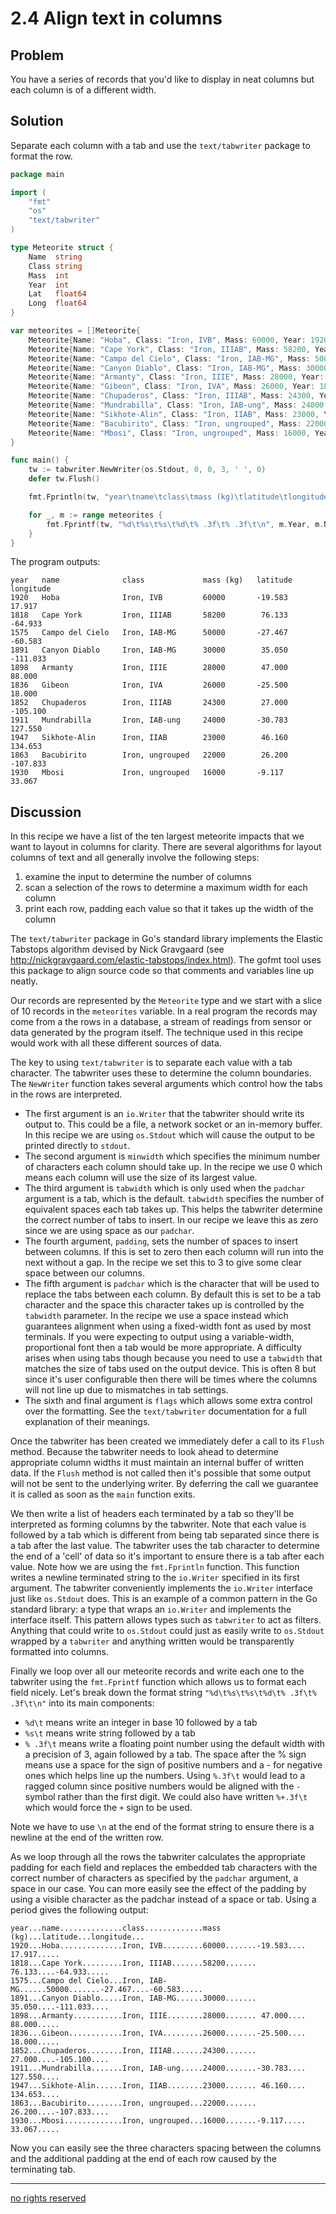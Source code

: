 # 2.4 Align text in columns

## Problem

You have a series of records that you'd like to display in neat columns but each column is of a different width.

## Solution

Separate each column with a tab and use the `text/tabwriter` package to format the row.

```Go
package main

import (
    "fmt"
    "os"
    "text/tabwriter"
)

type Meteorite struct {
    Name  string
    Class string
    Mass  int
    Year  int
    Lat   float64
    Long  float64
}

var meteorites = []Meteorite{
    Meteorite{Name: "Hoba", Class: "Iron, IVB", Mass: 60000, Year: 1920, Lat: -19.58333, Long: 17.91667},
    Meteorite{Name: "Cape York", Class: "Iron, IIIAB", Mass: 58200, Year: 1818, Lat: 76.13333, Long: -64.93333},
    Meteorite{Name: "Campo del Cielo", Class: "Iron, IAB-MG", Mass: 50000, Year: 1575, Lat: -27.46667, Long: -60.58333},
    Meteorite{Name: "Canyon Diablo", Class: "Iron, IAB-MG", Mass: 30000, Year: 1891, Lat: 35.05, Long: -111.03333},
    Meteorite{Name: "Armanty", Class: "Iron, IIIE", Mass: 28000, Year: 1898, Lat: 47, Long: 88},
    Meteorite{Name: "Gibeon", Class: "Iron, IVA", Mass: 26000, Year: 1836, Lat: -25.5, Long: 18},
    Meteorite{Name: "Chupaderos", Class: "Iron, IIIAB", Mass: 24300, Year: 1852, Lat: 27, Long: -105.1},
    Meteorite{Name: "Mundrabilla", Class: "Iron, IAB-ung", Mass: 24000, Year: 1911, Lat: -30.78333, Long: 127.55},
    Meteorite{Name: "Sikhote-Alin", Class: "Iron, IIAB", Mass: 23000, Year: 1947, Lat: 46.16, Long: 134.65333},
    Meteorite{Name: "Bacubirito", Class: "Iron, ungrouped", Mass: 22000, Year: 1863, Lat: 26.2, Long: -107.83333},
    Meteorite{Name: "Mbosi", Class: "Iron, ungrouped", Mass: 16000, Year: 1930, Lat: -9.11667, Long: 33.06667},
}

func main() {
    tw := tabwriter.NewWriter(os.Stdout, 0, 0, 3, ' ', 0)
    defer tw.Flush()

    fmt.Fprintln(tw, "year\tname\tclass\tmass (kg)\tlatitude\tlongitude\t")

    for _, m := range meteorites {
        fmt.Fprintf(tw, "%d\t%s\t%s\t%d\t% .3f\t% .3f\t\n", m.Year, m.Name, m.Class, m.Mass, m.Lat, m.Long)
    }
}
```

The program outputs:

```
year   name              class             mass (kg)   latitude   longitude
1920   Hoba              Iron, IVB         60000       -19.583     17.917
1818   Cape York         Iron, IIIAB       58200        76.133    -64.933
1575   Campo del Cielo   Iron, IAB-MG      50000       -27.467    -60.583
1891   Canyon Diablo     Iron, IAB-MG      30000        35.050    -111.033
1898   Armanty           Iron, IIIE        28000        47.000     88.000
1836   Gibeon            Iron, IVA         26000       -25.500     18.000
1852   Chupaderos        Iron, IIIAB       24300        27.000    -105.100
1911   Mundrabilla       Iron, IAB-ung     24000       -30.783     127.550
1947   Sikhote-Alin      Iron, IIAB        23000        46.160     134.653
1863   Bacubirito        Iron, ungrouped   22000        26.200    -107.833
1930   Mbosi             Iron, ungrouped   16000       -9.117      33.067
```


## Discussion

In this recipe we have a list of the ten largest meteorite impacts that we want to layout in columns for clarity.  There are several algorithms for layout columns of text and all generally involve the following steps:

1. examine the input to determine the number of columns
2. scan a selection of the rows to determine a maximum width for each column
3. print each row, padding each value so that it takes up the width of the column

The `text/tabwriter` package in Go's standard library implements the Elastic Tabstops algorithm devised by Nick Gravgaard (see http://nickgravgaard.com/elastic-tabstops/index.html). The gofmt tool uses this package to align source code so that comments and variables line up neatly.

Our records are represented by the `Meteorite` type and we start with a slice of 10 records in the `meteorites` variable. In a real program the records may come from a the rows in a database, a stream of readings from sensor or data generated by the program itself. The technique used in this recipe would work with all these different sources of data.

The key to using `text/tabwriter` is to separate each value with a tab character. The tabwriter uses these to determine the column boundaries. The `NewWriter` function takes several arguments which control how the tabs in the rows are interpreted.

* The first argument is an `io.Writer` that the tabwriter should write its output to. This could be a file, a network socket or an in-memory buffer. In this recipe we are using `os.Stdout` which will cause the output to be printed directly to `stdout`.
* The second argument is `minwidth` which specifies the minimum number of characters each column should take up. In the recipe we use 0 which means each column will use the size of its largest value.
* The third argument is `tabwidth` which is only used when the `padchar` argument is a tab, which is the default. `tabwidth` specifies the number of equivalent spaces each tab takes up. This helps the tabwriter determine the correct number of tabs to insert. In our recipe we leave this as zero since we are using space as our `padchar`.
* The fourth argument, `padding`, sets the number of spaces to insert between columns. If this is set to zero then each column will run into the next without a gap. In the recipe we set this to 3 to give some clear space between our columns.
* The fifth argument is `padchar` which is the character that will be used to replace the tabs between each column. By default this is set to be a tab character and the space this character takes up is controlled by the `tabwidth` parameter. In the recipe we use a space instead which guarantees alignment when using a fixed-width font as used by most terminals. If you were expecting to output using a variable-width, proportional font then a tab would be more appropriate. A difficulty arises when using tabs though because you need to use a `tabwidth` that matches the size of tabs used on the output device. This is often 8 but since it's user configurable then there will be times where the columns will not line up due to mismatches in tab settings.
* The sixth and final argument is `flags` which allows some extra control over the formatting. See the `text/tabwriter` documentation for a full explanation of their meanings.

Once the tabwriter has been created we immediately defer a call to its `Flush` method. Because the tabwriter needs to look ahead to determine appropriate column widths it must maintain an internal buffer of written data. If the `Flush` method is not called then it's possible that some output will not be sent to the underlying writer. By deferring the call we guarantee it is called as soon as the `main` function exits.

We then write a list of headers each terminated by a tab so they'll be interpreted as forming columns by the tabwriter. Note that each value is followed by a tab which is different from being tab separated since there is a tab after the last value. The tabwriter uses the tab character to determine the end of a 'cell' of data so it's important to ensure there is a tab after each value. Note how we are using the `fmt.Fprintln` function. This function writes a newline terminated string to the `io.Writer` specified in its first argument. The tabwriter conveniently implements the `io.Writer` interface just like `os.Stdout` does. This is an example of a common pattern in the Go standard library: a type that wraps an `io.Writer` and implements the interface itself. This pattern allows types such as `tabwriter` to act as filters. Anything that could write to `os.Stdout` could just as easily write to `os.Stdout` wrapped by a `tabwriter` and anything written would be transparently formatted into columns.

Finally we loop over all our meteorite records and write each one to the tabwriter using the `fmt.Fprintf` function which allows us to format each field nicely. Let's break down the format string `"%d\t%s\t%s\t%d\t% .3f\t% .3f\t\n"` into its main components:

* `%d\t` means write an integer in base 10 followed by a tab
* `%s\t` means write string followed by a tab
* `% .3f\t` means write a floating point number using the default width with a precision of 3, again followed by a tab. The space after the % sign means use a space for the sign of positive numbers and a - for negative ones which helps line up the numbers. Using `%.3f\t` would lead to a ragged column since positive numbers would be aligned with the `-` symbol rather than the first digit. We could also have written `%+.3f\t` which would force the `+` sign to be used.

Note we have to use `\n` at the end of the format string to ensure there is a newline at the end of the written row.

As we loop through all the rows the tabwriter calculates the appropriate padding for each field and replaces the embedded tab characters with the correct number of characters as specified by the `padchar` argument, a space in our case. You can more easily see the effect of the padding by using a visible character as the padchar instead of a space or tab. Using a period gives the following output:

```
year...name..............class.............mass (kg)...latitude...longitude...
1920...Hoba..............Iron, IVB.........60000.......-19.583.... 17.917.....
1818...Cape York.........Iron, IIIAB.......58200....... 76.133....-64.933.....
1575...Campo del Cielo...Iron, IAB-MG......50000.......-27.467....-60.583.....
1891...Canyon Diablo.....Iron, IAB-MG......30000....... 35.050....-111.033....
1898...Armanty...........Iron, IIIE........28000....... 47.000.... 88.000.....
1836...Gibeon............Iron, IVA.........26000.......-25.500.... 18.000.....
1852...Chupaderos........Iron, IIIAB.......24300....... 27.000....-105.100....
1911...Mundrabilla.......Iron, IAB-ung.....24000.......-30.783.... 127.550....
1947...Sikhote-Alin......Iron, IIAB........23000....... 46.160.... 134.653....
1863...Bacubirito........Iron, ungrouped...22000....... 26.200....-107.833....
1930...Mbosi.............Iron, ungrouped...16000.......-9.117..... 33.067.....
```

Now you can easily see the three characters spacing between the columns and the additional padding at the end of each row caused by the terminating tab.

----
[no rights reserved](http://creativecommons.org/publicdomain/zero/1.0/)







